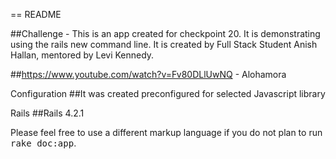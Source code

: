 == README

##Challenge - This is an app created for checkpoint 20. It is demonstrating using the rails new command line. It is created by Full Stack Student Anish Hallan, mentored by Levi Kennedy.

##https://www.youtube.com/watch?v=Fv80DLlUwNQ - Alohamora

Configuration
##It was created preconfigured for selected Javascript library

Rails
##Rails 4.2.1

Please feel free to use a different markup language if you do not plan to run
<tt>rake doc:app</tt>.
